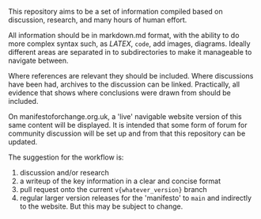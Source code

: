 This repository aims to be a set of information compiled based on discussion, research, and many hours of human effort.

All information should be in markdown.md format, with the ability to do more complex syntax such, as $LATEX$,  `code`, add images, diagrams. Ideally different areas are separated in to subdirectories to make it manageable to navigate between. 

Where references are relevant they should be included. Where discussions have been had, archives to the discussion can be linked. Practically, all evidence that shows where conclusions were drawn from should be included.

On manifestoforchange.org.uk, a 'live' navigable website version of this same content will be displayed. It is intended that some form of forum for community discussion will be set up and from that this repository can be updated.

The suggestion for the workflow is:
1. discussion and/or research
2. a writeup of the key information in a clear and concise format
3. pull request onto the current `v{whatever_version}` branch
4. regular larger version releases for the 'manifesto' to `main` and indirectly to the website.
But this may be subject to change.
